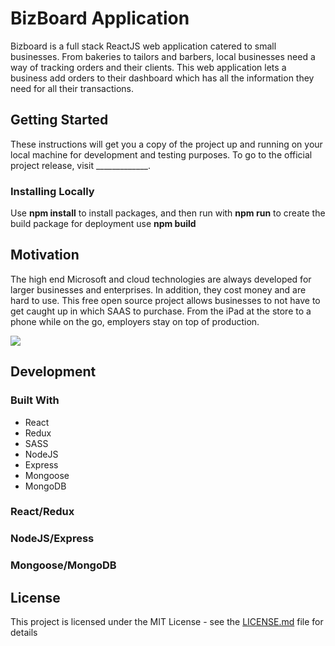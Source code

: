 # BizBoard Application

Bizboard is a full stack ReactJS web application catered to small businesses. From bakeries to tailors and barbers, local businesses need a way of tracking orders and their clients. This web application lets a business add orders to their dashboard which has all the information they need for all their transactions.

## Getting Started

These instructions will get you a copy of the project up and running on your local machine for development and testing purposes. To go to the official project release, visit _____________.

### Installing Locally

Use **npm install** to install packages, and then run with **npm run** to create the build package for deployment use **npm build**


## Motivation

The high end Microsoft and cloud technologies are always developed for larger businesses and enterprises. In addition, they cost money and are hard to use. This free open source project allows businesses to not have to get caught up in which SAAS to purchase. From the iPad at the store to a phone while on the go, employers stay on top of production.

![](https://i.imgur.com/vEkye5s.png)

## Development

### Built With

- React
- Redux
- SASS
- NodeJS
- Express
- Mongoose
- MongoDB

### React/Redux

### NodeJS/Express

### Mongoose/MongoDB

## License

This project is licensed under the MIT License - see the [LICENSE.md](LICENSE.md) file for details
